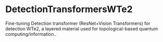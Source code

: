 # DetectionTransformersWTe2
Fine-tuning Detection transformer (ResNet+Vision Transformers) for detection WTe2, a layered material used for topological-based quantum computing/information..
